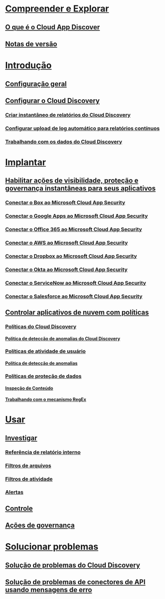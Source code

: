 # [Compreender e Explorar](what-is-cloud-app-security.md)
## [O que é o Cloud App Discover](what-is-cloud-app-security.md)
## [Notas de versão](release-notes.md)
# [Introdução](getting-started-with-cloud-app-security.md)
## [Configuração geral](general-setup.md)
## [Configurar o Cloud Discovery](set-up-cloud-discovery.md)
### [Criar instantâneo de relatórios do Cloud Discovery](create-snapshot-cloud-discovery-reports.md)
### [Configurar upload de log automático para relatórios contínuos](configure-automatic-log-upload-for-continuous-reports.md)
### [Trabalhando com os dados do Cloud Discovery](working-with-cloud-discovery-data.md)
# [Implantar](deploy.md)
## [Habilitar ações de visibilidade, proteção e governança instantâneas para seus aplicativos](enable-instant-visibility-protection-and-governance-actions-for-your-apps.md)
### [Conectar o Box ao Microsoft Cloud App Security](connect-box-to-microsoft-cloud-app-security.md)
### [Conectar o Google Apps ao Microsoft Cloud App Security](connect-google-apps-to-microsoft-cloud-app-security.md)
### [Conectar o Office 365 ao Microsoft Cloud App Security](connect-office-365-to-microsoft-cloud-app-security.md)
### [Conectar o AWS ao Microsoft Cloud App Security](connect-aws-to-microsoft-cloud-app-security.md)
### [Conectar o Dropbox ao Microsoft Cloud App Security](connect-dropbox-to-microsoft-cloud-app-security.md)
### [Conectar o Okta ao Microsoft Cloud App Security](connect-okta-to-microsoft-cloud-app-security.md)
### [Conectar o ServiceNow ao Microsoft Cloud App Security](connect-servicenow-to-microsoft-cloud-app-security.md)
### [Conectar o Salesforce ao Microsoft Cloud App Security](connect-salesforce-to-microsoft-cloud-app-security.md)
## [Controlar aplicativos de nuvem com políticas](control-cloud-apps-with-policies.md)
### [Políticas do Cloud Discovery](cloud-discovery-policies.md)
#### [Política de detecção de anomalias do Cloud Discovery](cloud-discovery-anomaly-detection-policy.md)
### [Políticas de atividade de usuário](user-activity-policies.md)
#### [Política de detecção de anomalias](anomaly-detection-policy.md)
### [Políticas de proteção de dados](data-protection-policies.md)
#### [Inspeção de Conteúdo](content-inspection.md)
#### [Trabalhando com o mecanismo RegEx](working-with-the-regex-engine.md)
# [Usar](daily-activities-to-protect-your-cloud-environment.md)
## [Investigar](investigate.md)
### [Referência de relatório interno](built-in-report-reference.md)
### [Filtros de arquivos](file-filters.md)
### [Filtros de atividade](activity-filters.md)
### [Alertas](monitor-alerts.md)
## [Controle](control.md)
## [Ações de governança](governance-actions.md)
# [Solucionar problemas](troubleshooting.md)
## [Solução de problemas do Cloud Discovery](troubleshooting-cloud-discovery.md)
## [Solução de problemas de conectores de API usando mensagens de erro](troubleshooting-api-connectors-using-error-messages.md)

<!--HONumber=Oct16_HO4-->


